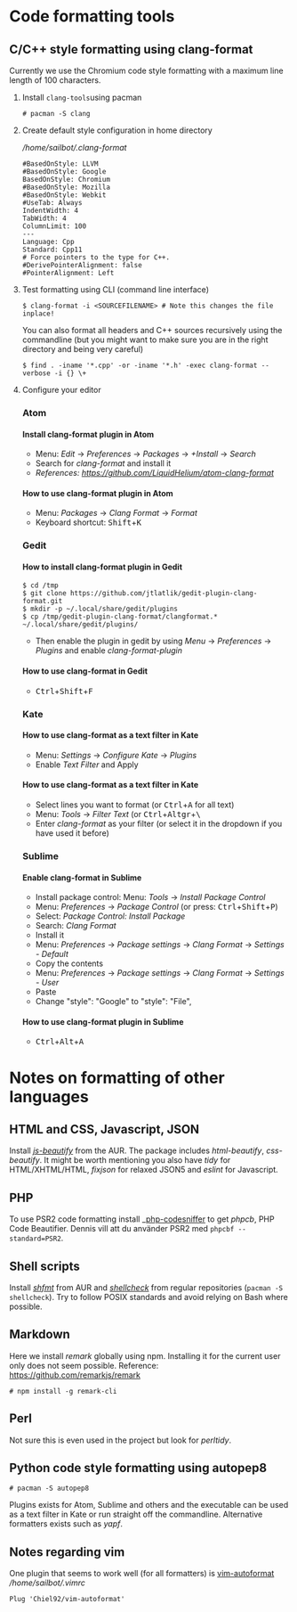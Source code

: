 # Code formatting tools

## C/C++ style formatting using clang-format

Currently we use the Chromium code style formatting with a maximum line length of 100 characters.

1.  Install `clang-tools`using pacman

    ```console
    # pacman -S clang
    ```

2.  Create default style configuration in home directory

    _/home/sailbot/.clang-format_

        #BasedOnStyle: LLVM
        #BasedOnStyle: Google
        BasedOnStyle: Chromium
        #BasedOnStyle: Mozilla
        #BasedOnStyle: Webkit
        #UseTab: Always
        IndentWidth: 4
        TabWidth: 4
        ColumnLimit: 100
        ---
        Language: Cpp
        Standard: Cpp11
        # Force pointers to the type for C++.
        #DerivePointerAlignment: false
        #PointerAlignment: Left

3.  Test formatting using CLI (command line interface)

    ```console
    $ clang-format -i <SOURCEFILENAME> # Note this changes the file inplace!
    ```

    You can also format all headers and C++ sources recursively using the commandline (but you might want to make sure you are in the right directory and being very careful)

    ```console
    $ find . -iname '*.cpp' -or -iname '*.h' -exec clang-format --verbose -i {} \+
    ```

4.  Configure your editor

    ### Atom

    #### Install clang-format plugin in Atom

    -   Menu: _Edit_ -> _Preferences_ -> _Packages_ -> _+Install_ -> _Search_
    -   Search for _clang-format_ and install it
    -   _References: <https://github.com/LiquidHelium/atom-clang-format>_

    #### How to use clang-format plugin in Atom

    -   Menu: _Packages_ -> _Clang Format_ -> _Format_
    -   Keyboard shortcut: <kbd>Shift</kbd>+<kbd>K</kbd>

    ### Gedit

    #### How to install clang-format plugin in Gedit

    ```console
    $ cd /tmp
    $ git clone https://github.com/jtlatlik/gedit-plugin-clang-format.git
    $ mkdir -p ~/.local/share/gedit/plugins
    $ cp /tmp/gedit-plugin-clang-format/clangformat.* ~/.local/share/gedit/plugins/
    ```

    -   Then enable the plugin in gedit by using _Menu_ -> _Preferences_ -> _Plugins_ and enable _clang-format-plugin_

    #### How to use clang-format in Gedit

    -   <kbd>Ctrl</kbd>+<kbd>Shift</kbd>+<kbd>F</kbd>

    ### Kate

    #### How to use clang-format as a text filter in Kate

    -   Menu: _Settings_ -> _Configure Kate_ -> _Plugins_
    -   Enable _Text Filter_ and Apply

    #### How to use clang-format as a text filter in Kate

    -   Select lines you want to format (or <kbd>Ctrl</kbd>+<kbd>A</kbd> for all text)
    -   Menu: _Tools_ -> _Filter Text_ (or <kbd>Ctrl</kbd>+<kbd>Altgr</kbd>+<kbd>\\</kbd>
    -   Enter _clang-format_ as your filter (or select it in the dropdown if you have used it before)

    ### Sublime

    #### Enable clang-format in Sublime

    -   Install package control: Menu: _Tools_ -> _Install Package Control_
    -   Menu: _Preferences_ -> _Package Control_ (or press: <kbd>Ctrl</kbd>+<kbd>Shift</kbd>+<kbd>P</kbd>)
    -   Select: _Package Control: Install Package_
    -   Search: _Clang Format_
    -   Install it
    -   Menu: _Preferences_ -> _Package settings_ -> _Clang Format_ -> _Settings - Default_
    -   Copy the contents
    -   Menu: _Preferences_ -> _Package settings_ -> _Clang Format_ -> _Settings - User_
    -   Paste
    -   Change "style": "Google" to "style": "File",

    #### How to use clang-format plugin in Sublime

    -   <kbd>Ctrl</kbd>+<kbd>Alt</kbd>+<kbd>A</kbd>

# Notes on formatting of other languages

## HTML and CSS, Javascript, JSON

Install _[js-beautify](https://aur.archlinux.org/packages/js-beautify/)_ from the AUR. The package includes _html-beautify_, _css-beautify_. It might be worth mentioning you also have _tidy_ for HTML/XHTML/HTML, _fixjson_ for relaxed JSON5 and _eslint_ for Javascript.

## PHP

To use PSR2 code formatting install _[php-codesniffer](https://aur.archlinux.org/packages/php-codesniffer/) to get _phpcb_, PHP Code Beautifier. Dennis vill att du använder PSR2 med `phpcbf --standard=PSR2`.

## Shell scripts

Install _[shfmt](https://aur.archlinux.org/packages/shfmt/)_ from AUR and _[shellcheck](https://www.archlinux.org/packages/community/x86_64/shellcheck/)_ from regular repositories (`pacman -S shellcheck`). Try to follow POSIX standards and avoid relying on Bash where possible.

## Markdown

Here we install _remark_ globally using npm. Installing it for the current user only does not seem possible. Reference: https://github.com/remarkjs/remark

```console
# npm install -g remark-cli
```

## Perl

Not sure this is even used in the project but look for _perltidy_.

## Python code style formatting using autopep8

```console
# pacman -S autopep8
```

Plugins exists for Atom, Sublime and others and the executable can be used as a text filter in Kate or run straight off the commandline. Alternative formatters exists such as _yapf_. 

## Notes regarding vim

One plugin that seems to work well (for all formatters) is [vim-autoformat](https://github.com/Chiel92/vim-autoformat)
_/home/sailbot/.vimrc_

    Plug 'Chiel92/vim-autoformat'
